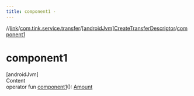 ```yaml
---
title: component1 -
---
```

//[link](../../index.md)/[com.tink.service.transfer](../index.md)/[[androidJvm]CreateTransferDescriptor](index.md)/[component1](component1.md)



# component1  
[androidJvm]  
Content  
operator fun [component1](component1.md)(): [Amount](../../com.tink.model.misc/[android-jvm]-amount/index.md)  



